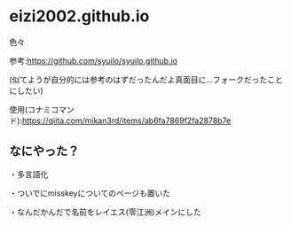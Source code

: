# eizi2002.github.io
色々

参考:https://github.com/syuilo/syuilo.github.io

(似てようが自分的には参考のはずだったんだよ真面目に...フォークだったことにしたい)

使用(コナミコマンド):https://qiita.com/mikan3rd/items/ab6fa7869f2fa2878b7e

## なにやった？

・多言語化

・ついでにmisskeyについてのページも置いた

・なんだかんだで名前をレイエス(零江洲)メインにした
